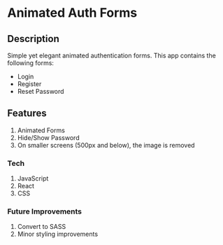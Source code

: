 # Animated Auth Forms


## Description

Simple yet elegant animated authentication forms. This app contains the following forms:

- Login
- Register
- Reset Password



## Features

1. Animated Forms
2. Hide/Show Password
3. On smaller screens (500px and below), the image is removed



### Tech

1. JavaScript
2. React
3. CSS



### Future Improvements

1. Convert to SASS
2. Minor styling improvements